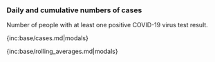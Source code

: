 ### Daily and cumulative numbers of cases 

Number of people with at least one positive COVID-19 virus test result.

{inc:base/cases.md|modals}

{inc:base/rolling_averages.md|modals}
